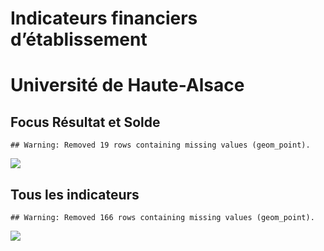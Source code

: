 Indicateurs financiers d’établissement
================

# Université de Haute-Alsace

## Focus Résultat et Solde

    ## Warning: Removed 19 rows containing missing values (geom_point).

![](université_de_haute_alsace_files/figure-gfm/etab.focus-1.png)<!-- -->

## Tous les indicateurs

    ## Warning: Removed 166 rows containing missing values (geom_point).

![](université_de_haute_alsace_files/figure-gfm/etab-1.png)<!-- -->

